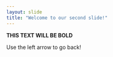 ```yaml
---
layout: slide
title: "Welcome to our second slide!"
---
```

**THIS TEXT WILL BE BOLD**

Use the left arrow to go back!
